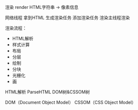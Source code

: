 渲染 render
HTML字符串 -> 像素信息

网络线程 拿到HTML 生成渲染任务 添加渲染任务 渲染主线程渲染

渲染流程：
- HTML解析
- 样式计算
- 布局
- 分层
- 绘制
- 分块
- 光栅化
- 画

HTML解析 ParseHTML DOM树&CSSOM树

DOM（Document Object Model）
CSSOM（CSS Object Model）